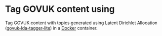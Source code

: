 # Tag GOVUK content using 

Tag GOVUK content with topics generated using Latent Dirichlet Allocation ([govuk-lda-tagger-lite](https://github.com/ukgovdatascience/govuk-lda-tagger-lite)) in a [Docker](https://www.docker.com) container. 
